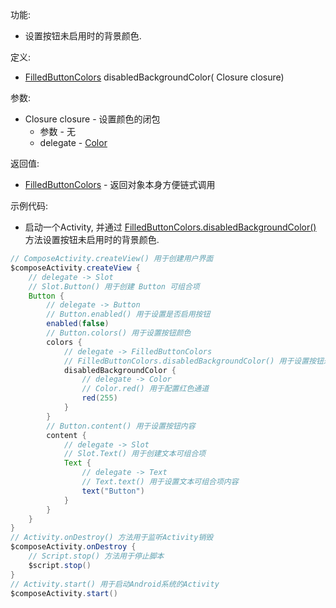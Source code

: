 功能:

+ 设置按钮未启用时的背景颜色.

定义:

+ [FilledButtonColors](/API/UI/Compose/Theme/Color/FilledButtonColors/README.md) disabledBackgroundColor(
  Closure closure)

参数:

+ Closure closure - 设置颜色的闭包
    + 参数 - 无
    + delegate - [Color](/API/UI/Compose/Theme/Color/Color/README.md)

返回值:

+ [FilledButtonColors](/API/UI/Compose/Theme/Color/FilledButtonColors/README.md) - 返回对象本身方便链式调用

示例代码:

+ 启动一个Activity,
  并通过 [FilledButtonColors.disabledBackgroundColor()](/API/UI/Compose/Theme/Color/FilledButtonColors/README.md?id=disabledBackgroundColor)
  方法设置按钮未启用时的背景颜色.

```groovy
// ComposeActivity.createView() 用于创建用户界面
$composeActivity.createView {
    // delegate -> Slot
    // Slot.Button() 用于创建 Button 可组合项
    Button {
        // delegate -> Button
        // Button.enabled() 用于设置是否启用按钮
        enabled(false)
        // Button.colors() 用于设置按钮颜色
        colors {
            // delegate -> FilledButtonColors
            // FilledButtonColors.disabledBackgroundColor() 用于设置按钮未启用时的背景颜色
            disabledBackgroundColor {
                // delegate -> Color
                // Color.red() 用于配置红色通道
                red(255)
            }
        }
        // Button.content() 用于设置按钮内容
        content {
            // delegate -> Slot
            // Slot.Text() 用于创建文本可组合项
            Text {
                // delegate -> Text
                // Text.text() 用于设置文本可组合项内容
                text("Button")
            }
        }
    }
}
// Activity.onDestroy() 方法用于监听Activity销毁
$composeActivity.onDestroy {
    // Script.stop() 方法用于停止脚本
    $script.stop()
}
// Activity.start() 用于启动Android系统的Activity
$composeActivity.start()
```